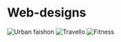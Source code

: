 # Web-designs

![Urban faishon](https://user-images.githubusercontent.com/86525559/211140041-ac69fcb8-7e1c-4417-a2d7-ee1ca4a0f7f6.jpg)
![Travello](https://user-images.githubusercontent.com/86525559/211140060-41e7b29b-26ee-4600-946e-9ca7fc16d4e5.png)
![Fitness](https://user-images.githubusercontent.com/86525559/211140062-af4dc9cd-db8c-49d3-a3a2-206a91739cee.jpg)
